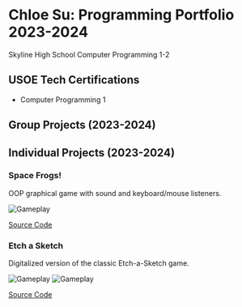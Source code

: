 # Chloe Su: Programming Portfolio 2023-2024
Skyline High School Computer Programming 1-2


## USOE Tech Certifications
* Computer Programming 1


## Group Projects (2023-2024)


## Individual Projects (2023-2024)


### Space Frogs!
OOP graphical game with sound and keyboard/mouse listeners.

![Gameplay](https://github.com/akiaxin/programming/blob/main/images/SF1.png)

[Source Code](https://github.com/akiaxin/programming/blob/main/src/SpaceFrogs.zip)


### Etch a Sketch
Digitalized version of the classic Etch-a-Sketch game.

![Gameplay](https://github.com/akiaxin/programming/blob/main/images/EAS1.png)
![Gameplay](https://github.com/akiaxin/programming/blob/main/images/EAS2.png)


[Source Code](https://github.com/akiaxin/programming/blob/main/src/EtchASketch.zip)
